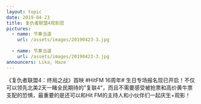 ```yaml
---
layout: topic
date: 2019-04-23
title: 复仇者联盟4观影团
pictures:
  - name: 节奏当道
    url: /assets/images/20190423-3.jpg
    
  - name: 节奏当道
    url: /assets/images/20190423-3.jpg
announcers: Lika, Haze
---
```


《复仇者联盟4：终局之战》首映 #HitFM 16周年# 生日专场报名现已开启！不仅可以领先北美2天一睹全民期待的"复联4"，而且不需要感受被抢票和高价黄牛票支配的恐惧，最重要的是还可以和Hit FM的主持人和小伙伴们一起庆生+观影！